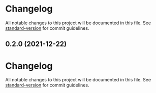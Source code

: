 # Changelog

All notable changes to this project will be documented in this file. See [standard-version](https://github.com/conventional-changelog/standard-version) for commit guidelines.

## 0.2.0 (2021-12-22)

# Changelog

All notable changes to this project will be documented in this file. See [standard-version](https://github.com/conventional-changelog/standard-version) for commit guidelines.
